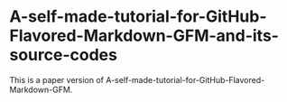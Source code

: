 # A-self-made-tutorial-for-GitHub-Flavored-Markdown-GFM-and-its-source-codes
This is a paper version of A-self-made-tutorial-for-GitHub-Flavored-Markdown-GFM.
